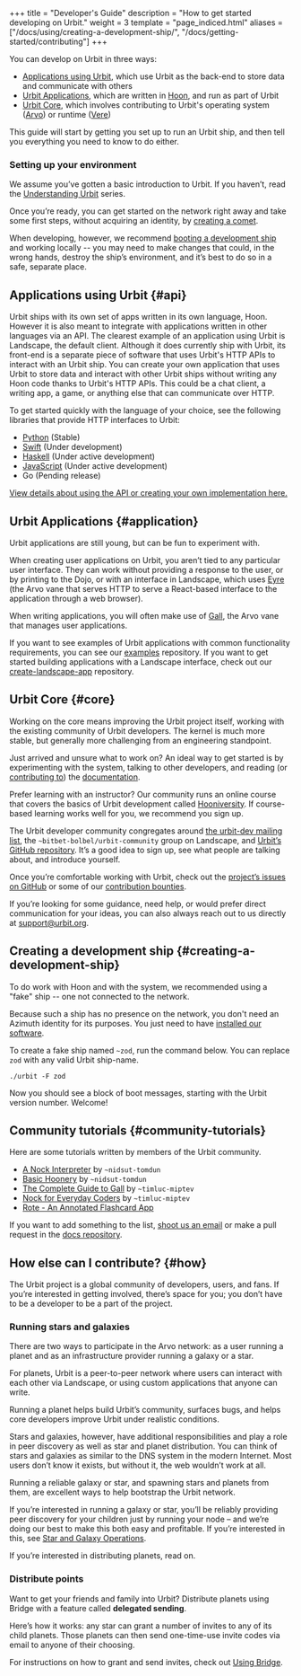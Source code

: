 +++
title = "Developer's Guide"
description = "How to get started developing on Urbit."
weight = 3
template = "page_indiced.html"
aliases = ["/docs/using/creating-a-development-ship/", "/docs/getting-started/contributing"]
+++

You can develop on Urbit in three ways:

- [Applications using Urbit](#api), which use Urbit as the back-end to store data and communicate with others
- [Urbit Applications](#application), which are written in [Hoon](/docs/glossary/hoon/), and run as part of Urbit
- [Urbit Core](#core), which involves contributing to Urbit's operating system ([Arvo](https://github.com/urbit/urbit/tree/master/pkg/arvo)) or runtime ([Vere](https://github.com/urbit/urbit/tree/master/pkg/urbit))

This guide will start by getting you set up to run an Urbit ship, and then tell you everything you need to know to do either.

### Setting up your environment

We assume you’ve gotten a basic introduction to Urbit. If you haven’t, read the [Understanding Urbit](@/understanding-urbit/_index.md) series.

Once you’re ready, you can get started on the network right away and take some first steps, without acquiring an identity, by [creating a comet](@/using/install.md#comet).

When developing, however, we recommend [booting a development ship](#creating-a-development-ship) and working locally -- you may need to make changes that could, in the wrong hands, destroy the ship’s environment, and it’s best to do so in a safe, separate place.

## Applications using Urbit {#api}

Urbit ships with its own set of apps written in its own language, Hoon. However it is also meant to integrate with applications written in other languages via an API. The clearest example of an application using Urbit is Landscape, the default client. Although it does currently ship with Urbit, its front-end is a separate piece of software that uses Urbit's HTTP APIs to interact with an Urbit ship. You can create your own application that uses Urbit to store data and interact with other Urbit ships without writing any Hoon code thanks to Urbit's HTTP APIs. This could be a chat client, a writing app, a game, or anything else that can communicate over HTTP.

To get started quickly with the language of your choice, see the following libraries that provide HTTP interfaces to Urbit:

 - [Python](https://github.com/baudtack/urlock-py) (Stable)
 - [Swift](https://github.com/dclelland/UrsusAirlock) (Under development)
 - [Haskell](https://github.com/bsima/urbit-airlock) (Under active development)
 - [JavaScript](https://www.npmjs.com/package/urbit) (Under active development)
 - Go (Pending release)

[View details about using the API or creating your own implementation here.](@/docs/development/integrating-api.md)

## Urbit Applications {#application}

Urbit applications are still young, but can be fun to experiment with.

When creating user applications on Urbit, you aren’t tied to any particular user interface. They can work without providing a response to the user, or by printing to the Dojo, or with an interface in Landscape, which uses [Eyre](@/docs/arvo/eyre/eyre.md) (the Arvo vane that serves HTTP to serve a React-based interface to the application through a web browser).

When writing applications, you will often make use of [Gall](@/docs/hoon/hoon-school/gall.md), the Arvo vane that manages user applications.

If you want to see examples of Urbit applications with common functionality requirements, you can see our [examples](https://github.com/urbit/examples) repository. If you want to get started building applications with a Landscape interface, check out our [create-landscape-app](https://github.com/urbit/create-landscape-app) repository.

## Urbit Core {#core}

Working on the core means improving the Urbit project itself, working with the existing community of Urbit developers. The kernel is much more stable, but generally more challenging from an engineering standpoint.

Just arrived and unsure what to work on? An ideal way to get started is by experimenting with the system, talking to other developers, and reading (or [contributing to](https://github.com/urbit/docs)) the [documentation](/docs/).

Prefer learning with an instructor? Our community runs an online course that covers the basics of Urbit development called [Hooniversity](https://hooniversity.org/). If course-based learning works well for you, we recommend you sign up.

The Urbit developer community congregates around [the urbit-dev mailing list](https://groups.google.com/a/urbit.org/forum/#!forum/dev), the `~bitbet-bolbel/urbit-community` group on Landscape, and [Urbit’s GitHub repository](https://github.com/urbit/urbit). It’s a good idea to sign up, see what people are talking about, and introduce yourself.

Once you’re comfortable working with Urbit, check out the [project’s issues on GitHub](https://github.com/urbit/urbit/issues) or some of our [contribution bounties](https://grants.urbit.org/).

If you’re looking for some guidance, need help, or would prefer direct communication for your ideas, you can also always reach out to us directly at [support@urbit.org](mailto:support@urbit.org).

## Creating a development ship {#creating-a-development-ship}

To do work with Hoon and with the system, we recommended using a "fake" ship -- one not connected to the network.

Because such a ship has no presence on the network, you don't need an Azimuth identity for its purposes. You just need to have [installed our software](/using/install).

To create a fake ship named `~zod`, run the command below. You can replace `zod` with any valid Urbit ship-name.

```
./urbit -F zod
```

Now you should see a block of boot messages, starting with the Urbit version number. Welcome!

## Community tutorials {#community-tutorials}

Here are some tutorials written by members of the Urbit community.

- [A Nock Interpreter](https://jtobin.io/nock) by `~nidsut-tomdun`
- [Basic Hoonery](https://jtobin.io/basic-hoonery) by `~nidsut-tomdun`
- [The Complete Guide to
  Gall](https://github.com/timlucmiptev/gall-guide/blob/master/overview.md) by
  `~timluc-miptev`
- [Nock for Everyday Coders](https://blog.timlucmiptev.space/part1.html) by `~timluc-miptev`
- [Rote - An Annotated Flashcard App](https://github.com/lukechampine/rote)

If you want to add something to the list, [shoot us an email](mailto:support@urbit.org) or make a pull request in the [docs repository](https://github.com/urbit/docs).

## How else can I contribute? {#how}

The Urbit project is a global community of developers, users, and fans. If you’re interested in getting involved, there’s space for you; you don’t have to be a developer to be a part of the project.

### Running stars and galaxies

There are two ways to participate in the Arvo network: as a user running a planet and as an infrastructure provider running a galaxy or a star.

For planets, Urbit is a peer-to-peer network where users can interact with each other via Landscape, or using custom applications that anyone can write.

Running a planet helps build Urbit’s community, surfaces bugs, and helps core developers improve Urbit under realistic conditions.

Stars and galaxies, however, have additional responsibilities and play a role in peer discovery as well as star and planet distribution. You can think of stars and galaxies as similar to the DNS system in the modern Internet. Most users don’t know it exists, but without it, the web wouldn’t work at all.

Running a reliable galaxy or star, and spawning stars and planets from them, are excellent ways to help bootstrap the Urbit network.

If you’re interested in running a galaxy or star, you’ll be reliably providing peer discovery for your children just by running your node – and we’re doing our best to make this both easy and profitable. If you’re interested in this, see [Star and Galaxy Operations](@/using/os/stars-and-galaxies.md).

If you’re interested in distributing planets, read on.

### Distribute points

Want to get your friends and family into Urbit? Distribute planets using Bridge with a feature called **delegated sending**.

Here’s how it works: any star can grant a number of invites to any of its child planets. Those planets can then send one-time-use invite codes via email to anyone of their choosing.

For instructions on how to grant and send invites, check out [Using Bridge](@/using/id/using-bridge.md).
